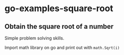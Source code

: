 # go-examples-square-root

## Obtain the square root of a number

Simple problem solving skills. 

Import math library on go and print out with ```math.Sqrt(i)```


